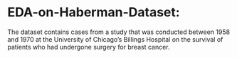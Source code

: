 # EDA-on-Haberman-Dataset: 
The dataset contains cases from a study that was conducted between 1958 and 1970 at the University of Chicago’s Billings Hospital on the survival of patients who had undergone surgery for breast cancer.
